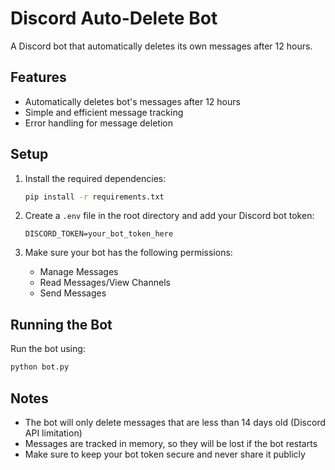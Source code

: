 # Discord Auto-Delete Bot

A Discord bot that automatically deletes its own messages after 12 hours.

## Features

- Automatically deletes bot's messages after 12 hours
- Simple and efficient message tracking
- Error handling for message deletion

## Setup

1. Install the required dependencies:
   ```bash
   pip install -r requirements.txt
   ```

2. Create a `.env` file in the root directory and add your Discord bot token:
   ```
   DISCORD_TOKEN=your_bot_token_here
   ```

3. Make sure your bot has the following permissions:
   - Manage Messages
   - Read Messages/View Channels
   - Send Messages

## Running the Bot

Run the bot using:
```bash
python bot.py
```

## Notes

- The bot will only delete messages that are less than 14 days old (Discord API limitation)
- Messages are tracked in memory, so they will be lost if the bot restarts
- Make sure to keep your bot token secure and never share it publicly 